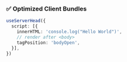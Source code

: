### ✅ Optimized Client Bundles

```ts twoslash
useServerHead({
  script: [{
    innerHTML: 'console.log("Hello World")',
    // render after <body>
    tagPosition: 'bodyOpen',
  }],
})
```
